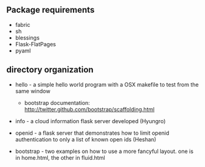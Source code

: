 Package requirements
--------------------
* fabric
* sh
* blessings
* Flask-FlatPages
* pyaml

directory organization
----------------------

* hello - a simple hello world program with a OSX makefile to test from the same window
  * bootstrap documentation: http://twitter.github.com/bootstrap/scaffolding.html


* info - a cloud information flask server developed (Hyungro)

* openid - a flask server that demonstrates how to limit openid authentication to only a list of known open ids (Heshan)

* bootstrap - two examples on how to use a more fancyful layout. one is in home.html, the other in fluid.html  
